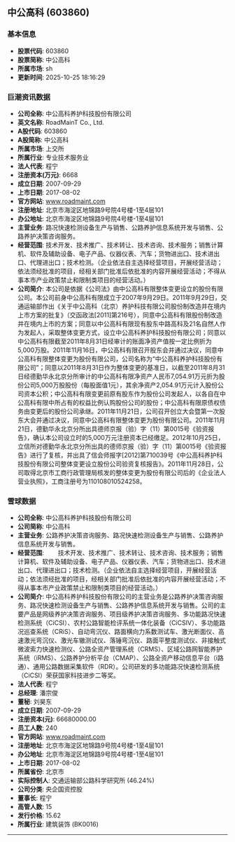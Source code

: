 ## 中公高科 (603860)

### 基本信息

- **股票代码**: 603860
- **股票简称**: 中公高科
- **所属市场**: sh
- **更新时间**: 2025-10-25 18:16:29

### 巨潮资讯数据

- **公司全称**: 中公高科养护科技股份有限公司
- **英文名称**: RoadMainT Co., Ltd.
- **A股代码**: 603860
- **A股简称**: 中公高科
- **所属市场**: 上交所
- **所属行业**: 专业技术服务业
- **法人代表**: 程宁
- **注册资本(万元)**: 6668
- **成立日期**: 2007-09-29
- **上市日期**: 2017-08-02
- **官方网站**: www.roadmaint.com
- **注册地址**: 北京市海淀区地锦路9号院4号楼-1至4层101
- **办公地址**: 北京市海淀区地锦路9号院4号楼-1至4层101
- **主营业务**: 路况快速检测设备生产与销售、公路养护信息系统开发与销售、公路养护决策咨询服务。
- **经营范围**: 技术开发、技术推广、技术转让、技术咨询、技术服务；销售计算机、软件及辅助设备、电子产品、仪器仪表、汽车；货物进出口、技术进出口、代理进出口；技术检测。（企业依法自主选择经营项目，开展经营活动；依法须经批准的项目，经相关部门批准后依批准的内容开展经营活动；不得从事本市产业政策禁止和限制类项目的经营活动。）
- **公司简介**: 本公司是依据《公司法》由中公高科有限整体变更设立的股份有限公司。本公司前身中公高科有限成立于2007年9月29日。2011年9月29日，交通运输部作出《关于中公高科（北京）养护科技有限公司股份制改造并在境内上市方案的批复》（交函政法[2011]第216号），同意中公高科有限股份制改造并在境内上市的方案；同意以中公高科有限现有股东中路高科及21名自然人作为发起人，采取整体变更方式，设立中公高科养护科技股份有限公司；同意以中公高科有限截至2011年8月31日经审计的账面净资产值按一定比例折为5,000万股。2011年11月16日，中公高科有限召开股东会并通过决议，同意中公高科有限整体变更为股份有限公司，公司名称为“中公高科养护科技股份有限公司”；同意以2011年8月31日作为整体变更的基准日，以截至2011年8月31日经德勤华永北京分所审计的中公高科有限净资产人民币7,054.91万元折为股份公司5,000万股股份（每股面值1元），其余净资产2,054.91万元计入股份公司资本公积；中公高科有限变更前原有股东作为股份公司发起人，以各自在中公高科有限中所占有的权益比例认购股份公司的股份；中公高科有限原债权债务由变更后的股份公司承继。2011年11月21日，公司召开创立大会暨第一次股东大会并通过决议，同意中公高科有限整体变更为股份有限公司。2011年11月21日，德勤华永北京分所出具德师京报（验）字（11）第0015号《验资报告》，确认本公司设立时的5,000万元注册资本已经缴足。2012年10月25日，立信所对德勤华永北京分所出具的德师京报（验）字（11）第0015号《验资报告》进行了复核，并出具了信会师报字[2012]第710039号《中公高科养护科技股份有限公司整体变更设立股份公司验资复核报告》。2011年11月28日，公司取得北京市工商行政管理局核发的整体变更为股份有限公司后的《企业法人营业执照》，工商注册号为110108010524258。

### 雪球数据

- **公司全称**: 中公高科养护科技股份有限公司
- **公司简称**: 中公高科
- **主营业务**: 公路养护决策咨询服务、路况快速检测设备生产与销售、公路养护信息系统开发与销售。
- **经营范围**: 　　技术开发、技术推广、技术转让、技术咨询、技术服务；销售计算机、软件及辅助设备、电子产品、仪器仪表、汽车；货物进出口、技术进出口、代理进出口；技术检测。（企业依法自主选择经营项目，开展经营活动；依法须经批准的项目，经相关部门批准后依批准的内容开展经营活动；不得从事本市产业政策禁止和限制类项目的经营活动。）
- **公司简介**: 中公高科养护科技股份有限公司的主营业务是公路养护决策咨询服务、路况快速检测设备生产与销售、公路养护信息系统开发与销售。公司的主要产品是网级养护决策咨询服务、项目级养护决策咨询服务、多功能路况快速检测系统（CiCSI）、农村公路智能检评系统一体化装备（CiCSIV）、多功能路况巡查系统（CRiS）、自动弯沉仪、路面横向力系数测试车、激光断面仪、高速激光弯沉仪、激光车辙测试仪、落锤弯沉仪、路面平整度测试仪、非接触式微波索力快速检测仪、公路全资产管理系统（CRMS）、区域公路网智能养护系统（iRMS）、公路养护分析平台（CMAP）、公路全资产移动信息平台（i路通）、通用公路数据采集软件（RDR）。公司研发的多功能路况快速检测系统（CiCSI）荣获国家科技进步二等奖。
- **法人代表**: 程宁
- **总经理**: 潘宗俊
- **董秘**: 刘昊东
- **成立日期**: 2007-09-29
- **注册资本(元)**: 66680000.00
- **员工人数**: 240
- **官方网站**: www.roadmaint.com
- **注册地址**: 北京市海淀区地锦路9号院4号楼-1至4层101
- **办公地址**: 北京市海淀区地锦路9号院4号楼-1至4层101
- **上市日期**: 2017-08-02
- **所属省份**: 北京市
- **实际控制人**: 交通运输部公路科学研究所 (46.24%)
- **公司分类**: 央企国资控股
- **董事长**: 程宁
- **高管人数**: 15
- **发行价格**: 15.62
- **所属行业**: 建筑装饰 (BK0016)

---